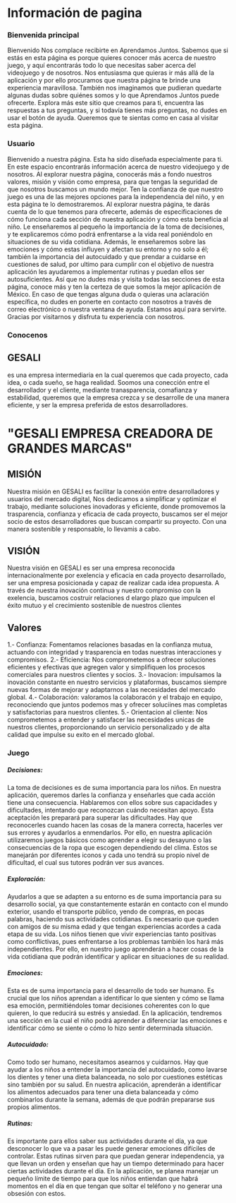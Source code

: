 # Información de pagina
### Bienvenida principal 
Bienvenido
Nos complace recibirte en Aprendamos Juntos. Sabemos que si estás en esta página es porque quieres conocer más acerca de nuestro juego, y aquí encontrarás todo lo que necesitas saber acerca del videojuego y de nosotros. Nos entusiasma que quieras ir más allá de la aplicación y por ello procuramos que nuestra página te brinde una experiencia maravillosa.
También nos imaginamos que pudieran quedarte algunas dudas sobre quiénes somos y lo que Aprendamos Juntos puede ofrecerte. Explora más este sitio que creamos para ti, encuentra las respuestas a tus preguntas, y si todavía tienes más preguntas, no dudes en usar el botón de ayuda.
Queremos que te sientas como en casa al visitar esta página.
### Usuario 
Bienvenido a nuestra página. Esta ha sido diseñada especialmente para ti. En este espacio encontrarás información acerca de nuestro videojuego y de nosotros.
Al explorar nuestra página, conocerás más a fondo nuestros valores, misión y visión como empresa, para que tengas la seguridad de que nosotros buscamos un mundo mejor.
Ten la confianza de que nuestro juego es una de las mejores opciones para la independencia del niño, y en esta página te lo demostraremos. Al explorar nuestra página, te darás cuenta de lo que tenemos para ofrecerte, además de especificaciones de cómo funciona cada sección de nuestra aplicación y cómo esta beneficia al niño.
Le enseñaremos al pequeño la importancia de la toma de decisiones, y te explicaremos cómo podrá enfrentarse a la vida real poniéndolo en situaciones de su vida cotidiana. Además, le enseñaremos sobre las emociones y cómo estas influyen y afectan su entorno y no solo a él; también la importancia del autocuidado y que prendar a cuidarse en cuestiones de salud, por ultimo para cumplir con el objetivo de nuestra aplicación les ayudaremos a implementar rutinas y puedan ellos ser autosuficientes.
Así que no dudes más y visita todas las secciones de esta página, conoce más y ten la certeza de que somos la mejor aplicación de México.
En caso de que tengas alguna duda o quieras una aclaración específica, no dudes en ponerte en contacto con nosotros a través de correo electrónico o nuestra ventana de ayuda. Estamos aquí para servirte.
Gracias por visitarnos y disfruta tu experiencia con nosotros.
###  Conocenos

## GESALI 
es una empresa intermediaria en la cual queremos que cada proyecto, cada idea, o cada sueño, se haga realidad. Soomos una conección entre el desarrollador y el cliente, mediante tranasparencia, comafianza y estabilidad, queremos que la empresa crezca y se desarrolle de una manera eficiente, y ser la empresa preferida de estos desarrolladores.

# "GESALI EMPRESA CREADORA DE GRANDES MARCAS"

## MISIÓN
Nuestra misión en GESALI es facilitar la conexión entre desarrolladores y usuarios del mercado digital, Nos  dedicamos a simplificar y optimizar el trabajo, mediante soluciones inovadoras y eficiente, donde promovemos la trasparencia, confianza y eficacia de cada proyecto, buscamos ser el mejor socio de estos desarrolladores que buscan compartir su proyecto. Con una manera sostenible y responsable, lo llevamis a cabo. 

## VISIÓN 
Nuestra visión en GESALI es ser una empresa reconocida internacionalmente por exelencia y eficacia en cada proyecto desarrollado, ser una empresa posicionada y capaz de realizar cada idea propuesta. A través de nuestra inovación continua y nuestro compromiso con  la exelencia, buscamos costruir relaciones d elargo plazo que impulcen el éxito mutuo y el crecimiento sostenible de nuestros clientes 

## Valores 
1.- Confianza: Fomentamos relaciones basadas en la confianza mutua, actuando con integridad y trasparencia en todas nuestras interacciones y compromisos. 
2.- Eficiencia: Nos comprometemos a ofrecer soluciones eficientes y efectivas que agregen valor y simplifiquen los procesos comerciales para nuestros clientes y socios.
3.- Inovacion: impulsamos la inovación constante en nuestro servicios y plataformas, buscamos siempre nuevas formas de mejorar y adaptarnos a las necesidades del mercado global.
4.- Colaboración: valoramos la colaboracón y el trabajo en equipo, reconociendo que juntos podemos mas y ofrecer soluciines mas completas y satisfactorias para nuestros clientes.
5.- Orientacion al cliente: Nos comprometemos a entender y satisfacer las necesidades unicas de nuestros clientes, proporcionando un servicio personalizado y de alta calidad que impulse su exito en el mercado global. 
### Juego 
##### Decisiones:
La toma de decisiones es de suma importancia para los niños. En nuestra aplicación, queremos darles la confianza y enseñarles 
que cada acción tiene una consecuencia. Hablaremos con ellos sobre sus capacidades y dificultades, intentando que reconozcan 
cuándo necesitan apoyo. Esta aceptación les preparará para superar las dificultades. Hay que reconocerles cuando hacen las 
cosas de la manera correcta, hacerles ver sus errores y ayudarlos a enmendarlos. Por ello, en nuestra aplicación utilizaremos
juegos básicos como aprender a elegir su desayuno o las consecuencias de la ropa que escogen dependiendo del clima. 
Estos se manejarán por diferentes iconos y cada uno tendrá su propio nivel de dificultad, el cual sus tutores podrán ver sus 
avances.

#####  Exploración:
Ayudarlos a que se adapten a su entorno es de suma importancia para su desarrollo social, ya que constantemente estarán en contacto con el mundo exterior, usando el transporte público, yendo de compras, en pocas palabras, haciendo sus actividades cotidianas. Es necesario que queden con amigos de su misma edad y que tengan experiencias acordes a cada etapa de su vida. Los niños tienen que vivir experiencias tanto positivas como conflictivas, pues enfrentarse a los problemas también los hará más independientes. Por ello, en nuestro juego aprenderán a hacer cosas de la vida cotidiana que podrán identificar y aplicar en situaciones de su realidad.

##### Emociones:
Esta es de suma importancia para el desarrollo de todo ser humano. Es crucial que los niños aprendan a identificar lo que sienten y cómo se llama esa emoción, permitiéndoles tomar decisiones coherentes con lo que quieren, lo que reducirá su estrés y ansiedad. En la aplicación, tendremos una sección en la cual el niño podrá aprender a diferenciar las emociones e identificar cómo se siente o cómo lo hizo sentir determinada situación.

##### Autocuidado:
Como todo ser humano, necesitamos asearnos y cuidarnos. Hay que ayudar a los niños a entender la importancia del autocuidado, como lavarse los dientes y tener una dieta balanceada, no solo por cuestiones estéticas sino también por su salud. En nuestra aplicación, aprenderán a identificar los alimentos adecuados para tener una dieta balanceada y cómo combinarlos durante la semana, además de que podrán prepararse sus propios alimentos.

##### Rutinas:
Es importante para ellos saber sus actividades durante el día, ya que desconocer lo que va a pasar les puede generar emociones difíciles de controlar. Estas rutinas sirven para que puedan generar independencia, ya que llevan un orden y enseñan que hay un tiempo determinado para hacer ciertas actividades durante el día. En la aplicación, se planea manejar un pequeño límite de tiempo para que los niños entiendan que habrá momentos en el día en que tengan que soltar el teléfono y no generar una obsesión con estos. 

